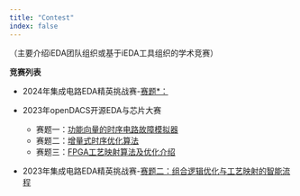 ```yaml
---
title: "Contest"
index: false
---
```

（主要介绍iEDA团队组织或基于iEDA工具组织的学术竞赛）

**竞赛列表**

- 2024年集成电路EDA精英挑战赛-[赛题*：](/activities/contests/EDA_elite_challenge-23-t2.md)
- 2023年openDACS开源EDA与芯片大赛

  - 赛题一：[功能向量的时序电路故障模拟器](/activities/contests/openDACS-23-contest-t1.md)
  - 赛题二：[增量式时序优化算法](/activities/contests/openDACS-23-contest-t1.md)
  - 赛题三：[FPGA工艺映射算法及优化介绍](/activities/contests/openDACS-23-contest-t1.md)
- 2023年集成电路EDA精英挑战赛-[赛题二：组合逻辑优化与工艺映射的智能流程](/activities/contests/EDA_elite_challenge-23-t2.md)
